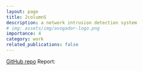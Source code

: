 ```yaml
---
layout: page
title: 2columnS
description: a network intrusion detection system
# img: assets/img/avogador-logo.png
importance: 4
category: work
related_publications: false
---
```


[GitHub repo](https://github.com/Gotti27/2columnS)
Report:
<object data="/assets/pdf/NetSec-report.pdf" width="100%" height="800" type="application/pdf" />
